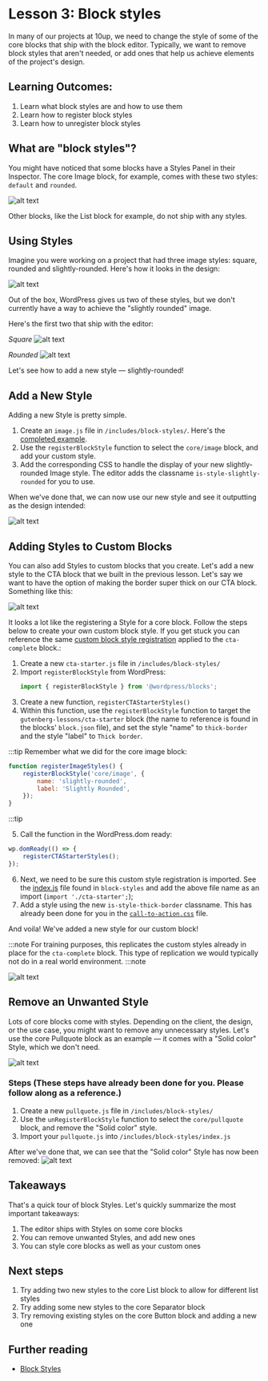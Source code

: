 # Lesson 3: Block styles

In many of our projects at 10up, we need to change the style of some of the core blocks that ship with the block editor. Typically, we want to remove block styles that aren't needed, or add ones that help us achieve elements of the project's design.

## Learning Outcomes:

1. Learn what block styles are and how to use them
2. Learn how to register block styles
3. Learn how to unregister block styles


## What are "block styles"?
You might have noticed that some blocks have a Styles Panel in their Inspector. The core Image block, for example, comes with these two styles: `default` and `rounded`.

![alt text](/img/core-image-styles.png "Core Image block styles")


Other blocks, like the List block for example, do not ship with any styles.

## Using Styles

Imagine you were working on a project that had three image styles: square, rounded and slightly-rounded. Here's how it looks in the design:

![alt text](/img/core-image-variations.png "Core Image block styles")

 Out of the box, WordPress gives us two of these styles, but we don't currently have a way to achieve the "slightly rounded" image.

Here's the first two that ship with the editor:

<em>Square</em>
![alt text](/img/core-image-square.png "Square Image block styles")

<em>Rounded</em>
![alt text](/img/core-image-rounded.png "Rounded Image block styles")

Let's see how to add a new style — slightly-rounded!

## Add a New Style
Adding a new Style is pretty simple.

1. Create an `image.js` file in `/includes/block-styles/`. Here's the [completed example](https://gitlab.10up.com/exercises/gutenberg-lessons/-/blob/trunk/themes/10up-theme/includes/block-styles/image.js).
2. Use the `registerBlockStyle` function to select the `core/image` block, and add your custom style.
3. Add the corresponding CSS to handle the display of your new slightly-rounded Image style. The editor adds the classname `is-style-slightly-rounded` for you to use.

When we've done that, we can now use our new style and see it outputting as the design intended:

![alt text](/img/core-image-slightly-rounded.png "Slightly Rounded Image block style")


## Adding Styles to Custom Blocks
You can also add Styles to custom blocks that you create. Let's add a new style to the CTA block that we built in the previous lesson. Let's say we want to have the option of making the border super thick on our CTA block. Something like this:

![alt text](/img/cta-block-style.png "Slightly Rounded Image block style")


It looks a lot like the registering a Style for a core block. Follow the steps below to create your own custom block style. If you get stuck you can reference the same [custom block style registration](https://gitlab.10up.com/exercises/gutenberg-lessons/-/blob/trunk/themes/10up-theme/includes/block-styles/cta.js) applied to the `cta-complete` block.:
1. Create a new `cta-starter.js` file in `/includes/block-styles/`
2. Import `registerBlockStyle` from WordPress: 
   ```js 
   import { registerBlockStyle } from '@wordpress/blocks';
   ```
3. Create a new function, `registerCTAStarterStyles()`
4. Within this function, use the `registerBlockStyle` function to target the `gutenberg-lessons/cta-starter` block (the name to reference is found in the blocks' `block.json` file), and set the style "name" to `thick-border` and the style "label" to `Thick border`.

:::tip
Remember what we did for the core image block:
```js
function registerImageStyles() {
	registerBlockStyle('core/image', {
		name: 'slightly-rounded',
		label: 'Slightly Rounded',
	});
}
```
:::tip

5. Call the function in the WordPress.dom ready:
```js
wp.domReady(() => {
	registerCTAStarterStyles();
});
```
6. Next, we need to be sure this custom style registration is imported. See the [index.js](https://gitlab.10up.com/exercises/gutenberg-lessons/-/blob/trunk/themes/10up-theme/includes/block-styles/index.js) file found in `block-styles` and add the above file name as an import (`import './cta-starter';`);
7. Add a style using the new `is-style-thick-border` classname. This has already been done for you in the [`call-to-action.css`](https://gitlab.10up.com/exercises/gutenberg-lessons/-/blob/trunk/themes/10up-theme/assets/css/frontend/components/blocks/call-to-action.css) file.

And voila! We've added a new style for our custom block!

:::note
For training purposes, this replicates the custom styles already in place for the `cta-complete` block. This type of replication we would typically not do in a real world environment.
:::note

![alt text](/img/cta-block-thick-border.png "Thick border CTA style")


## Remove an Unwanted Style
Lots of core blocks come with styles. Depending on the client, the design, or the use case, you might want to remove any unnecessary styles. Let's use the core Pullquote block as an example — it comes with a "Solid color" Style, which we don't need.

![alt text](/img/pullquote-core-block-style.png "Slightly Rounded Image block style")

### Steps (These steps have already been done for you. Please follow along as a reference.)
1. Create a new `pullquote.js` file in `/includes/block-styles/`
2. Use the `unRegisterBlockStyle` function to select the `core/pullquote` block, and remove the "Solid color" style.
3. Import your `pullquote.js` into `/includes/block-styles/index.js`

After we've done that, we can see that the "Solid color" Style has now been removed:
![alt text](/img/pullquote-core-block-style-removed.png "Pullquote block with style removed")

## Takeaways
That's a quick tour of block Styles. Let's quickly summarize the most important takeaways:

1. The editor ships with Styles on some core blocks
2. You can remove unwanted Styles, and add new ones
3. You can style core blocks as well as your custom ones


## Next steps
1. Try adding two new styles to the core List block to allow for different list styles
2. Try adding some new styles to the core Separator block
3. Try removing existing styles on the core Button block and adding a new one

## Further reading
* [Block Styles](https://developer.wordpress.org/block-editor/reference-guides/block-api/block-styles/)
